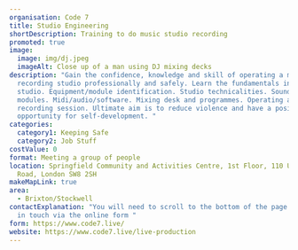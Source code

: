 ```yaml
---
organisation: Code 7
title: Studio Engineering
shortDescription: Training to do music studio recording
promoted: true
image:
  image: img/dj.jpeg
  imageAlt: Close up of a man using DJ mixing decks
description: "Gain the confidence, knowledge and skill of operating a music
  recording studio professionally and safely. Learn the fundamentals in a music
  studio. Equipment/module identification. Studio technicalities. Sounds and
  modules. Midi/audio/software. Mixing desk and programmes. Operating a
  recording session. Ultimate aim is to reduce violence and have a positive
  opportunity for self-development. "
categories:
  category1: Keeping Safe
  category2: Job Stuff
costValue: 0
format: Meeting a group of people
location: Springfield Community and Activities Centre, 1st Floor, 110 Union
  Road, London SW8 2SH
makeMapLink: true
area:
  - Brixton/Stockwell
contactExplanation: "You will need to scroll to the bottom of the page and get
  in touch via the online form "
form: https://www.code7.live/
website: https://www.code7.live/live-production
---
```

